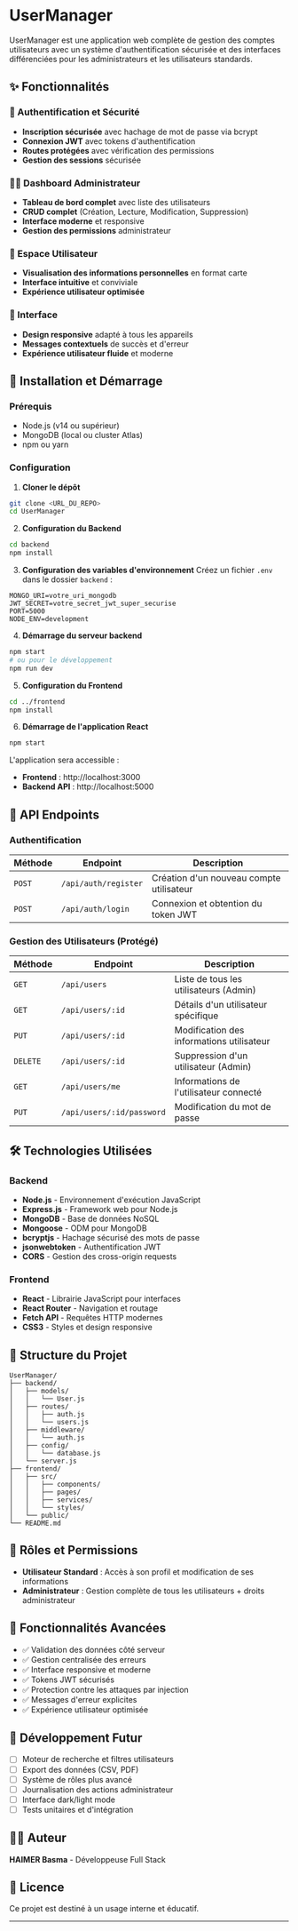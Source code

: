 # UserManager

UserManager est une application web complète de gestion des comptes utilisateurs avec un système d'authentification sécurisée et des interfaces différenciées pour les administrateurs et les utilisateurs standards.

## ✨ Fonctionnalités

### 🔐 Authentification et Sécurité
- **Inscription sécurisée** avec hachage de mot de passe via bcrypt
- **Connexion JWT** avec tokens d'authentification
- **Routes protégées** avec vérification des permissions
- **Gestion des sessions** sécurisée

### 👨‍💻 Dashboard Administrateur
- **Tableau de bord complet** avec liste des utilisateurs
- **CRUD complet** (Création, Lecture, Modification, Suppression)
- **Interface moderne** et responsive
- **Gestion des permissions** administrateur

### 👤 Espace Utilisateur
- **Visualisation des informations personnelles** en format carte
- **Interface intuitive** et conviviale
- **Expérience utilisateur optimisée**

### 🎨 Interface
- **Design responsive** adapté à tous les appareils
- **Messages contextuels** de succès et d'erreur
- **Expérience utilisateur fluide** et moderne

## 🚀 Installation et Démarrage

### Prérequis
- Node.js (v14 ou supérieur)
- MongoDB (local ou cluster Atlas)
- npm ou yarn

### Configuration

1. **Cloner le dépôt**
```bash
git clone <URL_DU_REPO>
cd UserManager
```

2. **Configuration du Backend**
```bash
cd backend
npm install
```

3. **Configuration des variables d'environnement**
Créez un fichier `.env` dans le dossier `backend` :
```env
MONGO_URI=votre_uri_mongodb
JWT_SECRET=votre_secret_jwt_super_securise
PORT=5000
NODE_ENV=development
```

4. **Démarrage du serveur backend**
```bash
npm start
# ou pour le développement
npm run dev
```

5. **Configuration du Frontend**
```bash
cd ../frontend
npm install
```

6. **Démarrage de l'application React**
```bash
npm start
```

L'application sera accessible :
- **Frontend** : http://localhost:3000
- **Backend API** : http://localhost:5000

## 📡 API Endpoints

### Authentification
| Méthode | Endpoint | Description |
|---------|----------|-------------|
| `POST` | `/api/auth/register` | Création d'un nouveau compte utilisateur |
| `POST` | `/api/auth/login` | Connexion et obtention du token JWT |

### Gestion des Utilisateurs (Protégé)
| Méthode | Endpoint | Description |
|---------|----------|-------------|
| `GET` | `/api/users` | Liste de tous les utilisateurs (Admin) |
| `GET` | `/api/users/:id` | Détails d'un utilisateur spécifique |
| `PUT` | `/api/users/:id` | Modification des informations utilisateur |
| `DELETE` | `/api/users/:id` | Suppression d'un utilisateur (Admin) |
| `GET` | `/api/users/me` | Informations de l'utilisateur connecté |
| `PUT` | `/api/users/:id/password` | Modification du mot de passe |

## 🛠 Technologies Utilisées

### Backend
- **Node.js** - Environnement d'exécution JavaScript
- **Express.js** - Framework web pour Node.js
- **MongoDB** - Base de données NoSQL
- **Mongoose** - ODM pour MongoDB
- **bcryptjs** - Hachage sécurisé des mots de passe
- **jsonwebtoken** - Authentification JWT
- **CORS** - Gestion des cross-origin requests

### Frontend
- **React** - Librairie JavaScript pour interfaces
- **React Router** - Navigation et routage
- **Fetch API** - Requêtes HTTP modernes
- **CSS3** - Styles et design responsive

## 🔧 Structure du Projet

```
UserManager/
├── backend/
│   ├── models/
│   │   └── User.js
│   ├── routes/
│   │   ├── auth.js
│   │   └── users.js
│   ├── middleware/
│   │   └── auth.js
│   ├── config/
│   │   └── database.js
│   └── server.js
├── frontend/
│   ├── src/
│   │   ├── components/
│   │   ├── pages/
│   │   ├── services/
│   │   └── styles/
│   └── public/
└── README.md
```

## 👥 Rôles et Permissions

- **Utilisateur Standard** : Accès à son profil et modification de ses informations
- **Administrateur** : Gestion complète de tous les utilisateurs + droits administrateur

## 📱 Fonctionnalités Avancées

- ✅ Validation des données côté serveur
- ✅ Gestion centralisée des erreurs
- ✅ Interface responsive et moderne
- ✅ Tokens JWT sécurisés
- ✅ Protection contre les attaques par injection
- ✅ Messages d'erreur explicites
- ✅ Expérience utilisateur optimisée

## 🚧 Développement Futur

- [ ] Moteur de recherche et filtres utilisateurs
- [ ] Export des données (CSV, PDF)
- [ ] Système de rôles plus avancé
- [ ] Journalisation des actions administrateur
- [ ] Interface dark/light mode
- [ ] Tests unitaires et d'intégration

## 👨‍💻 Auteur

**HAIMER Basma** - Développeuse Full Stack

## 📄 Licence

Ce projet est destiné à un usage interne et éducatif.

---

